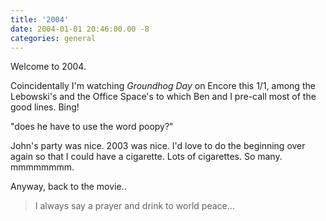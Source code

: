 ```yaml
---
title: '2004'
date: 2004-01-01 20:46:00.00 -8
categories: general
---
```

Welcome to 2004.

Coincidentally I'm watching _Groundhog Day_ on Encore this 1/1, among the Lebowski's and the Office Space's to which Ben and I pre-call most of the good lines. Bing!

"does he have to use the word poopy?"

John's party was nice. 2003 was nice. I'd love to do the beginning over again so that I could have a cigarette. Lots of cigarettes. So many. mmmmmmmm.

Anyway, back to the movie..

> I always say a prayer and drink to world peace…
